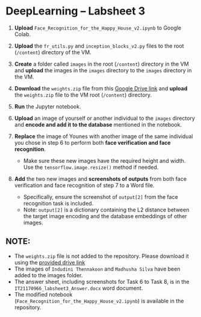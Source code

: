 # DeepLearning – Labsheet 3

1. **Upload** `Face_Recognition_for_the_Happy_House_v2.ipynb` to Google Colab.
2. **Upload** the `fr_utils.py` and `inception_blocks_v2.py` files to the root (`/content`) directory of the VM.
3. **Create** a folder called `images` in the root (`/content`) directory in the VM and **upload** the images in the `images` directory to the `images` directory in the VM.
4. **Download** the `weights.zip` file from this [Google Drive link](https://drive.google.com/drive/folders/1IExxks0GFQCCj6z8Wh0lWxW7NRndclZS?usp=sharing) and **upload** the `weights.zip` file to the VM root (`/content`) directory.
   
5. **Run** the Jupyter notebook.
6. **Upload** an image of yourself or another individual to the `images` directory and **encode and add it to the database** mentioned in the notebook.
7. **Replace** the image of Younes with another image of the same individual you chose in step 6 to perform both **face verification and face recognition**.
   - Make sure these new images have the required height and width. Use the `tensorflow.image.resize()` method if needed.
8. **Add** the two new images and **screenshots of outputs** from both face verification and face recognition of step 7 to a Word file.
   - Specifically, ensure the screenshot of `output[2]` from the face recognition task is included.
   - Note: `output[2]` is a dictionary containing the L2 distance between the target image encoding and the database embeddings of other images.

## NOTE:
- The `weights.zip` file is not added to the repository. Please download it using the [provided drive link](https://drive.google.com/drive/folders/1IExxks0GFQCCj6z8Wh0lWxW7NRndclZS?usp=sharing)
- The images of `Indudini Thennakoon` and `Madhusha Silva` have been added to the images folder.
- The answer sheet, including screenshots for Task 6 to Task 8, is in the `IT21170966_labsheet3_Answer.docx` word document.
- The modified notebook (`Face_Recognition_for_the_Happy_House_v2.ipynb`) is available in the repository.


